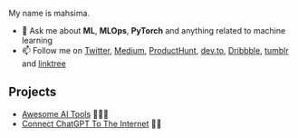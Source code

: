 My name is mahsima.

- 💬 Ask me about **ML**, **MLOps**, **PyTorch** and anything related to machine learning
- 📫 Follow me on  [Twitter](https://twitter.com/mahsimadastan), [Medium](https://medium.com/@mahseema), [ProductHunt](https://producthunt.com/@mahsimadastan), [dev.to](https://dev.to/mahseema), [Dribbble](https://dribbble.com/mahseema/about), [tumblr](https://www.tumblr.com/mahseema) and [linktree](https://linktr.ee/mahseema)

## Projects

- [Awesome AI Tools](https://github.com/mahseema/awesome-ai-tools) 🌟🌟🌟
- [Connect ChatGPT To The Internet](https://github.com/mahseema/connect-chatgpt-to-internet) 🌟🌟


<!--
**mahseema/mahseema** is a ✨ _special_ ✨ repository because its `README.md` (this file) appears on your GitHub profile.

Here are some ideas to get you started:

- 🔭 I’m currently working on ...
- 🌱 I’m currently learning ...
- 👯 I’m looking to collaborate on ...
- 🤔 I’m looking for help with ...
- 💬 Ask me about ...
- 📫 How to reach me: ...
- 😄 Pronouns: ...
- ⚡ Fun fact: ...
-->
